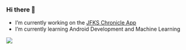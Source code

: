 ### Hi there 👋

<!--
**AppChampion/AppChampion** is a ✨ _special_ ✨ repository because its `README.md` (this file) appears on your GitHub profile. -->

- I’m currently working on the [JFKS Chronicle App](https://apps.apple.com/de/app/jfks-chronicle/id1559419959)
- I’m currently learning Android Development and Machine Learning


<img src="https://github-readme-stats.vercel.app/api?username=AppChampion&show_icons=true&icon_color=0366d6&text_color=24292e&bg_color=ffffff&hide_title=true" />

